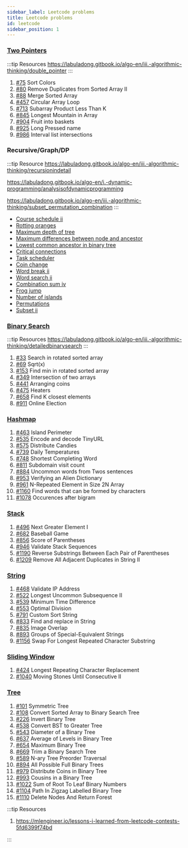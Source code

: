 ```yaml
---
sidebar_label: Leetcode problems
title: Leetcode problems
id: leetcode
sidebar_position: 1
---
```


### [Two Pointers](https://leetcode.com/list/x0ow1a2v)

:::tip Resources
https://labuladong.gitbook.io/algo-en/iii.-algorithmic-thinking/double_pointer
:::

1.  [#75](https://leetcode.com/problems/sort-colors/)  Sort Colors
2.  [#80](https://leetcode.com/problems/remove-duplicates-from-sorted-array-ii/)  Remove Duplicates from Sorted Array II
3.  [#88](https://leetcode.com/problems/merge-sorted-array/)  Merge Sorted Array
4.  [#457](https://leetcode.com/problems/circular-array-loop/)  Circular Array Loop
5.  [#713](https://leetcode.com/problems/subarray-product-less-than-k/)  Subarray Product Less Than K
6.  [#845](https://leetcode.com/problems/longest-mountain-in-array/)  Longest Mountain in Array
7.  [#904](https://leetcode.com/problems/longest-mountain-in-array/)  Fruit into baskets
8.  [#925](https://leetcode.com/problems/long-pressed-name/)  Long Pressed name
9.  [#986](https://leetcode.com/problems/interval-list-intersections/)  Interval list intersections


### Recursive/Graph/DP

:::tip Resource
https://labuladong.gitbook.io/algo-en/iii.-algorithmic-thinking/recursionindetail

https://labuladong.gitbook.io/algo-en/i.-dynamic-programming/analysisofdynamicprogramming

https://labuladong.gitbook.io/algo-en/iii.-algorithmic-thinking/subset_permutation_combination
:::

-   [Course schedule ii](https://leetcode.com/problems/course-schedule-ii/)
-   [Rotting oranges](https://leetcode.com/problems/rotting-oranges/)
-   [Maximum depth of tree](https://leetcode.com/problems/maximum-depth-of-n-ary-tree/)
-   [Maximum differences between node and ancestor](https://leetcode.com/problems/maximum-difference-between-node-and-ancestor/)
-   [Lowest common ancestor in binary tree](https://leetcode.com/problems/lowest-common-ancestor-of-a-binary-tree)
-   [Critical connections](https://leetcode.com/problems/critical-connections-in-a-network)
-   [Task scheduler](https://leetcode.com/problems/task-scheduler/)
-   [Coin change](https://leetcode.com/problems/coin-change/submissions/)
-   [Word break ii](https://leetcode.com/problems/word-break-ii/)
-   [Word search ii](https://leetcode.com/problems/word-search-ii/)
-   [Combination sum iv](https://leetcode.com/problems/combination-sum-iv/)
-   [Frog jump](https://leetcode.com/problems/frog-jump/)
-   [Number of islands](https://leetcode.com/problems/number-of-distinct-islands)
-   [Permutations](https://leetcode.com/problems/permutations)
-   [Subset ii](https://leetcode.com/problems/subsets-ii/submissions/)


### [Binary Search](https://leetcode.com/list/x05ptl33)

:::tip Resources
https://labuladong.gitbook.io/algo-en/iii.-algorithmic-thinking/detailedbinarysearch
:::

1.  [#33](https://leetcode.com/problems/search-in-rotated-sorted-array)  Search in rotated sorted array
2.  [#69](https://leetcode.com/problems/sqrtx/)  Sqrt(x)
3.  [#153](https://leetcode.com/problems/find-minimum-in-rotated-sorted-array/)  Find min in rotated sorted array
4.  [#349](https://leetcode.com/problems/intersection-of-two-arrays/)  Intersection of two arrays
5.  [#441](https://leetcode.com/problems/arranging-coins/)  Arranging coins
6.  [#475](https://leetcode.com/problems/heaters/)  Heaters
7.  [#658](https://leetcode.com/problems/find-k-closest-elements/)  Find K closest elements
8.  [#911](https://leetcode.com/problems/online-election/)  Online Election

### [Hashmap](https://leetcode.com/list/x071gbbg)

1.  [#463](https://leetcode.com/problems/island-perimeter/)  Island Perimeter
2.  [#535](https://leetcode.com/problems/encode-and-decode-tinyurl/)  Encode and decode TinyURL
3.  [#575](https://leetcode.com/problems/distribute-candies)  Distribute Candies
4.  [#739](https://leetcode.com/problems/daily-temperatures/)  Daily Temperatures
5.  [#748](https://leetcode.com/problems/shortest-completing-word)  Shortest Completing Word
6.  [#811](https://leetcode.com/problems/subdomain-visit-count/)  Subdomain visit count
7.  [#884](https://leetcode.com/problems/uncommon-words-from-two-sentences/)  Uncommon words from Twos sentences
8.  [#953](https://leetcode.com/problems/verifying-an-alien-dictionary)  Verifying an Alien Dictionary
9.  [#961](https://leetcode.com/problems/n-repeated-element-in-size-2n-array/)  N-Repeated Element in Size 2N Array
10.  [#1160](https://leetcode.com/problems/find-words-that-can-be-formed-by-characters/)  Find words that can be formed by characters
11.  [#1078](https://leetcode.com/problems/occurrences-after-bigram/)  Occurences after bigram

### [Stack](https://leetcode.com/list/x0pdfinc)

1.  [#496](https://leetcode.com/problems/next-greater-element-i/)  Next Greater Element I
2.  [#682](https://leetcode.com/problems/baseball-game/)  Baseball Game
3.  [#856](https://leetcode.com/problems/score-of-parentheses/)  Score of Parentheses
4.  [#946](https://leetcode.com/problems/validate-stack-sequences)  Validate Stack Sequences
5.  [#1190](https://leetcode.com/problems/reverse-substrings-between-each-pair-of-parentheses)  Reverse Substrings Between Each Pair of Parentheses
6.  [#1209](https://leetcode.com/problems/remove-all-adjacent-duplicates-in-string-ii/)  Remove All Adjacent Duplicates in String II

### [String](https://leetcode.com/list/xvhhh89c)

1.  [#468](https://leetcode.com/problems/validate-ip-address)  Validate IP Address
2.  [#522](https://leetcode.com/problems/longest-uncommon-subsequence-ii)  Longest Uncommon Subsequence II
3.  [#539](https://leetcode.com/problems/minimum-time-difference)  Minimum Time Difference
4.  [#553](https://leetcode.com/problems/optimal-division)  Optimal Division
5.  [#791](https://leetcode.com/problems/custom-sort-string/)  Custom Sort String
6.  [#833](https://leetcode.com/problems/find-and-replace-in-string)  Find and replace in String
7.  [#835](https://leetcode.com/problems/image-overlap/)  Image Overlap
8.  [#893](https://leetcode.com/problems/groups-of-special-equivalent-strings/)  Groups of Special-Equivalent Strings
9.  [#1156](https://leetcode.com/problems/swap-for-longest-repeated-character-substring/)  Swap For Longest Repeated Character Substring

### [Sliding Window](https://leetcode.com/list/x0afjb2e)

1.  [#424](https://leetcode.com/problems/longest-repeating-character-replacement)  Longest Repeating Character Replacement
2.  [#1040](https://leetcode.com/problems/moving-stones-until-consecutive-ii/)  Moving Stones Until Consecutive II

### [Tree](https://leetcode.com/list/xdbjkzl1)

1.  [#101](https://leetcode.com/problems/symmetric-tree)  Symmetric Tree
2.  [#108](https://leetcode.com/problems/convert-sorted-array-to-binary-search-tree/)  Convert Sorted Array to Binary Search Tree
3.  [#226](https://leetcode.com/problems/invert-binary-tree/)  Invert Binary Tree
4.  [#538](https://leetcode.com/problems/convert-bst-to-greater-tree/)  Convert BST to Greater Tree
5.  [#543](https://leetcode.com/problems/diameter-of-binary-tree/)  Diameter of a Binary Tree
6.  [#637](https://leetcode.com/problems/average-of-levels-in-binary-tree/)  Average of Levels in Binary Tree
7.  [#654](https://leetcode.com/problems/maximum-binary-tree/)  Maximum Binary Tree
8.  [#669](https://leetcode.com/problems/trim-a-binary-search-tree/)  Trim a Binary Search Tree
9.  [#589](https://leetcode.com/problems/n-ary-tree-preorder-traversal)  N-ary Tree Preorder Traversal
10.  [#894](https://leetcode.com/problems/all-possible-full-binary-trees/)  All Possible Full Binary Trees
11.  [#979](https://leetcode.com/problems/distribute-coins-in-binary-tree)  Distribute Coins in Binary Tree
12.  [#993](https://leetcode.com/problems/cousins-in-binary-tree)  Cousins in a Binary Tree
13.  [#1022](https://leetcode.com/problems/sum-of-root-to-leaf-binary-numbers)  Sum of Root To Leaf Binary Numbers
14.  [#1104](https://leetcode.com/problems/path-in-zigzag-labelled-binary-tree/)  Path In Zigzag Labelled Binary Tree
15.  [#1110](https://leetcode.com/problems/delete-nodes-and-return-forest/)  Delete Nodes And Return Forest


:::tip Resources
1. https://mlengineer.io/lessons-i-learned-from-leetcode-contests-5fd6399f74bd

:::